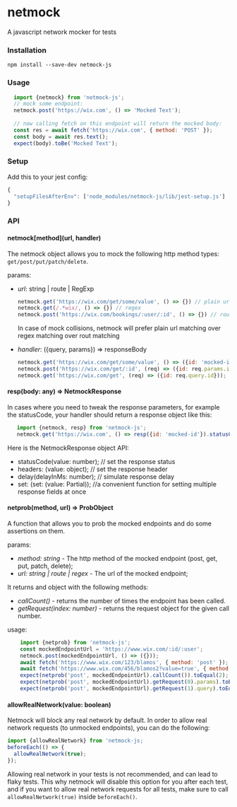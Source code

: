 # netmock
A javascript network mocker for tests

### Installation
`npm install --save-dev netmock-js`

### Usage
```javascript
  import {netmock} from 'netmock-js';
  // mock some endpoint:
  netmock.post('https://wix.com', () => 'Mocked Text');
  
  // now calling fetch on this endpoint will return the mocked body:
  const res = await fetch('https://wix.com', { method: 'POST' });
  const body = await res.text();
  expect(body).toBe('Mocked Text');
```

### Setup
Add this to your jest config:
```javascript
{
  "setupFilesAfterEnv": ['node_modules/netmock-js/lib/jest-setup.js']
}
```
### API
#### **netmock[method](url, handler)**
The netmock object allows you to mock the following http method types: `get/post/put/patch/delete`.

params:
 * *url*: string | route | RegExp
  
      ```javascript
      netmock.get('https://wix.com/get/some/value', () => {}) // plain url
      netmock.get(/.*wix/, () => {}) // regex
      netmock.post('https://wix.com/bookings/:user/:id', () => {}) // route
      ```
    In case of mock collisions, netmock will prefer plain url matching over regex matching over rout matching
 * *handler*: ({query, params}) => responseBody
   
   ```javascript
   netmock.get('https://wix.com/get/some/value', () => ({id: 'mocked-id'})); // returning body
   netmock.post('https://wix.com/get/:id', (req) => ({id: req.params.id})); // using url params
   netmock.get('https://wix.com/get', (req) => ({id: req.query.id})); // using query params (when called like this: https://wix.com/get?id=mockedId)
   ```
  
#### **resp(body: any) => NetmockResponse**
In cases where you need to tweak the response parameters, for example the statusCode, your handler should return a response object like this:
```javascript
   import {netmock, resp} from 'netmock-js';
   netmock.get('https://wix.com', () => resp({id: 'mocked-id'}).statusCode(400).delay(100));
```

Here is the NetmockResponse object API:

*  statusCode(value: number); // set the response status
*  headers: (value: object); // set the response header
*  delay(delayInMs: number); // simulate response delay
*  set: (set: (value: Partial<NetmockResponse>)); //a convenient function for setting multiple response fields at once

#### **netprob(method, url) => ProbObject**
A function that allows you to prob the mocked endpoints and do some assertions on them.

params:
* *method: string* - The http method of the mocked endpoint (post, get, put, patch, delete);
* *url: string | route | regex* - The url of the mocked endpoint;

It returns and object with the following methods:
* *callCount()* - returns the number of times the endpoint has been called.
* *getRequest(index: number)* - returns the request object for the given call number.

usage:
```javascript
    import {netprob} from 'netmock-js';
    const mockedEndpointUrl = 'https://www.wix.com/:id/:user';
    netmock.post(mockedEndpointUrl, () => ({}));
    await fetch('https://www.wix.com/123/blamos', { method: 'post' }); //trigger call 1
    await fetch('https://www.wix.com/456/blamos2?value=true', { method: 'post' }); //trigger call 2
    expect(netprob('post', mockedEndpointUrl).callCount()).toEqual(2);
    expect(netprob('post', mockedEndpointUrl).getRequest(0).params).toEqual({ id: '123', user: 'blamos' });
    expect(netprob('post', mockedEndpointUrl).getRequest(1).query).toEqual({ value: 'true'});
```

#### **allowRealNetwork(value: boolean)**
Netmock will block any real network by default. In order to allow real network requests (to unmocked endpoints), you can do the following:
```javascript
import {allowRealNetwork} from 'netmock-js;
beforeEach(() => {
  allowRealNetwork(true);
});
```

Allowing real network in your tests is not recommended, and can lead to flaky tests. This why netmock will disable this option for you after each test, and if you want to allow real network requests for all tests, make sure to call `allowRealNetwork(true)` inside `beforeEach()`.